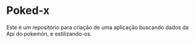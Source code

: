 # Poked-x
Este é um repositório para criação de uma aplicação buscando dados da Api do pokemón, e estilizando-os.
